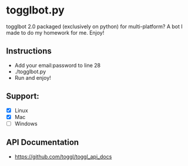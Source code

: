 # togglbot.py
togglbot 2.0 packaged (exclusively on python) for multi-platform? A bot I made to do my homework for me. Enjoy!

## Instructions
+ Add your email:password to line 28
+ ./togglbot.py
+ Run and enjoy!

## Support:
- [x] Linux
- [x] Mac
- [ ] Windows

## API Documentation
+ https://github.com/toggl/toggl_api_docs
